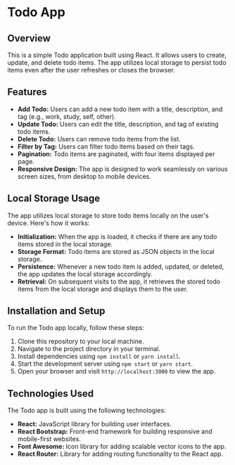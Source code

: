 # Todo App

## Overview

This is a simple Todo application built using React. It allows users to create, update, and delete todo items. The app utilizes local storage to persist todo items even after the user refreshes or closes the browser.

## Features

- **Add Todo:** Users can add a new todo item with a title, description, and tag (e.g., work, study, self, other).
- **Update Todo:** Users can edit the title, description, and tag of existing todo items.
- **Delete Todo:** Users can remove todo items from the list.
- **Filter by Tag:** Users can filter todo items based on their tags.
- **Pagination:** Todo items are paginated, with four items displayed per page.
- **Responsive Design:** The app is designed to work seamlessly on various screen sizes, from desktop to mobile devices.

## Local Storage Usage

The app utilizes local storage to store todo items locally on the user's device. Here's how it works:

- **Initialization:** When the app is loaded, it checks if there are any todo items stored in the local storage.
- **Storage Format:** Todo items are stored as JSON objects in the local storage.
- **Persistence:** Whenever a new todo item is added, updated, or deleted, the app updates the local storage accordingly.
- **Retrieval:** On subsequent visits to the app, it retrieves the stored todo items from the local storage and displays them to the user.

## Installation and Setup

To run the Todo app locally, follow these steps:

1. Clone this repository to your local machine.
2. Navigate to the project directory in your terminal.
3. Install dependencies using `npm install` or `yarn install`.
4. Start the development server using `npm start` or `yarn start`.
5. Open your browser and visit `http://localhost:3000` to view the app.

## Technologies Used

The Todo app is built using the following technologies:

- **React:** JavaScript library for building user interfaces.
- **React Bootstrap:** Front-end framework for building responsive and mobile-first websites.
- **Font Awesome:** Icon library for adding scalable vector icons to the app.
- **React Router:** Library for adding routing functionality to the React app.


